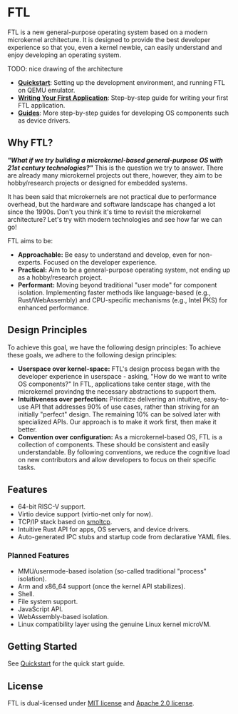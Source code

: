 # FTL

FTL is a new general-purpose operating system based on a modern microkernel architecture. It is designed to provide the best developer experience so that you, even a kernel newbie, can easily understand and enjoy developing an operating system.

TODO: nice drawing of the architecture

- **[Quickstart](docs/quickstart.md)**: Setting up the development environment, and running FTL on QEMU emulator.
- **[Writing Your First Application](docs/guides/writing-your-first-application.md)**: Step-by-step guide for writing your first FTL application.
- **[Guides](docs/guides)**: More step-by-step guides for developing OS components such as device drivers.

## Why FTL?

***"What if we try building a microkernel-based general-purpose OS with 21st century technologies?"*** This is the question we try to answer. There are already many microkernel projects out there, however, they aim to be hobby/research projects or designed for embedded systems.

It has been said that microkernels are not practical due to performance overhead, but the hardware and software landscape has changed a lot since the 1990s. Don't you think it's time to revisit the microkernel architecture? Let's try with modern technologies and see how far we can go!

FTL aims to be:

- **Approachable:** Be easy to understand and develop, even for non-experts. Focused on the developer experience.
- **Practical:** Aim to be a general-purpose operating system, not ending up as a hobby/research project.
- **Performant:** Moving beyond traditional "user mode" for component isolation. Implementing faster methods like language-based (e.g., Rust/WebAssembly) and CPU-specific mechanisms (e.g., Intel PKS) for enhanced performance.

## Design Principles

To achieve this goal, we have the following design principles:
To achieve these goals, we adhere to the following design principles:

- **Userspace over kernel-space:** FTL's design process began with the developer experience in userspace - asking, "How do we want to write OS components?" In FTL, applications take center stage, with the microkernel provindng the necessary abstractions to support them.
- **Intuitiveness over perfection:** Prioritize delivering an intuitive, easy-to-use API that addresses 90% of use cases, rather than striving for an initially "perfect" design. The remaining 10% can be solved later with specialized APIs. Our approach is to make it work first, then make it better.
- **Convention over configuration:** As a microkernel-based OS, FTL is a collection of components. These should be consistent and easily understandable. By following conventions, we reduce the cognitive load on new contributors and allow developers to focus on their specific tasks.

## Features

- 64-bit RISC-V support.
- Virtio device support (virtio-net only for now).
- TCP/IP stack based on [smoltcp](https://github.com/smoltcp-rs/smoltcp).
- Intuitive Rust API for apps, OS servers, and device drivers.
- Auto-generated IPC stubs and startup code from declarative YAML files.

### Planned Features


- MMU/usermode-based isolation (so-called traditional "process" isolation).
- Arm and x86_64 support (once the kernel API stabilizes).
- Shell.
- File system support.
- JavaScript API.
- WebAssembly-based isolation.
- Linux compatibility layer using the genuine Linux kernel microVM.

## Getting Started

See [Quickstart](docs/quickstart.md) for the quick start guide.

## License

FTL is dual-licensed under [MIT license](https://opensource.org/license/mit) and [Apache 2.0 license](https://opensource.org/license/apache-2-0).
